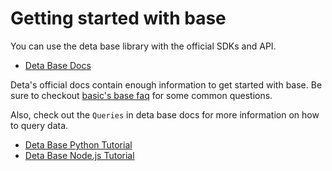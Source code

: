 # Getting started with base
You can use the deta base library with the official SDKs and API.

- [Deta Base Docs](https://docs.deta.sh/docs/base/about)

Deta's official docs contain enough information to get started with base. Be sure to checkout [basic's base faq](/docs/faq/base.md) for some common questions.

Also, check out the `Queries` in deta base docs for more information on how to query data.

- [Deta Base Python Tutorial](https://docs.deta.sh/docs/base/py_tutorial)
- [Deta Base Node.js Tutorial](https://docs.deta.sh/docs/base/node_tutorial)